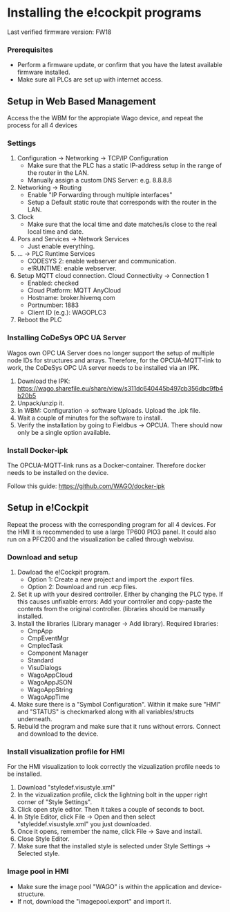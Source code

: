 # Installing the e!cockpit programs

Last verified firmware version: FW18

### Prerequisites
- Perform a firmware update, or confirm that you have the latest available firmware installed.
- Make sure all PLCs are set up with internet access.  

## Setup in Web Based Management
Access the the WBM for the appropiate Wago device, and repeat the process for all 4 devices

### Settings
 1. Configuration -> Networking -> TCP/IP Configuration
    - Make sure that the PLC has a static IP-address setup in the range of the router in the LAN. 
    - Manually assign a custom DNS Server: e.g. 8.8.8.8
 2. Networking -> Routing 
    - Enable "IP Forwarding through multiple interfaces"
    - Setup a Default static route that corresponds with the router in the LAN. 
 3. Clock
    - Make sure that the local time and date matches/is close to the real local time and date. 
 4. Pors and Services -> Network Services
    - Just enable everything. 
 5. ... -> PLC Runtime Services
    - CODESYS 2: enable webserver and communication. 
    - e!RUNTIME: enable webserver. 
 6. Setup MQTT cloud connection. Cloud Connectivity -> Connection 1
    - Enabled: checked
    - Cloud Platform: MQTT AnyCloud
    - Hostname: broker.hivemq.com
    - Portnumber: 1883
    - Client ID (e.g.): WAGOPLC3
 7. Reboot the PLC

### Installing CoDeSys OPC UA Server
Wagos own OPC UA Server does no longer support the setup of multiple node IDs for structures and arrays. Therefore, for the OPCUA-MQTT-link to work, the CoDeSys OPC UA server needs to be installed via an IPK. 

1. Download the IPK: https://wago.sharefile.eu/share/view/s311dc640445b497cb356dbc9fb4b20b5
2. Unpack/unzip it.
3. In WBM: Configuration -> software Uploads. Upload the .ipk file. 
4. Wait a couple of minutes for the software to install. 
5. Verify the installation by going to Fieldbus -> OPCUA. There should now only be a single option available. 

### Install Docker-ipk
The OPCUA-MQTT-link runs as a Docker-container. Therefore docker needs to be installed on the device.

Follow this guide: https://github.com/WAGO/docker-ipk


## Setup in e!Cockpit
Repeat the process with the corresponding program for all 4 devices. 
For the HMI it is recommended to use a large TP600 PIO3 panel. It could also run on a PFC200 and the visualization be called through webvisu. 

### Download and setup
1. Dowload the e!Cockpit program. 
   - Option 1: Create a new project and import the .export files. 
   - Option 2: Download and run .ecp files. 
2. Set it up with your desired controller. Either by changing the PLC type. If this causes unfixable errors: Add your controller and copy-paste the contents from the original controller. (libraries should be manually installed.
3. Install the libraries (Library manager -> Add library).
   Required libraries:
   - CmpApp
   - CmpEventMgr
   - CmpIecTask
   - Component Manager
   - Standard
   - VisuDialogs
   - WagoAppCloud
   - WagoAppJSON
   - WagoAppString
   - WagoAppTime
 5. Make sure there is a "Symbol Configuration". Within it make sure "HMI" and "STATUS" is checkmarked along with all variables/structs underneath. 
 6. Rebuild the program and make sure that it runs without errors. Connect and download to the device. 

### Install visualization profile for HMI
For the HMI visualization to look correctly the vizualization profile needs to be installed.
1. Download "styledef.visustyle.xml"
2. In the vizualization profile, click the lightning bolt in the upper right corner of "Style Settings". 
3. Click open style editor. Then it takes a couple of seconds to boot. 
4. In Style Editor, click File -> Open and then select "styleddef.visustyle.xml" you just downloaded. 
5. Once it opens, remember the name, click File -> Save and install. 
6. Close Style Editor. 
7. Make sure that the installed style is selected under Style Settings -> Selected style. 


### Image pool in HMI
- Make sure the image pool "WAGO" is within the application and device-structure. 
- If not, download the "imagepool.export" and import it. 

